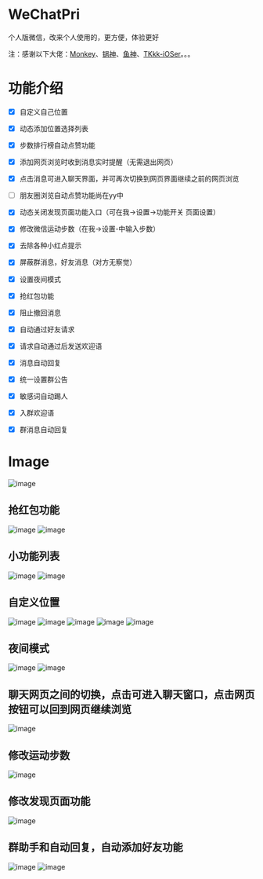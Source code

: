 # WeChatPri
个人版微信，改来个人使用的，更方便，体验更好

注：感谢以下大佬：[Monkey](https://github.com/AloneMonkey)、[锅神](https://github.com/buginux)、[鱼神](https://github.com/yulingtianxia)、[TKkk-iOSer](https://github.com/TKkk-iOSer)。。。

# 功能介绍



- [x] 自定义自己位置

- [x] 动态添加位置选择列表

- [x] 步数排行榜自动点赞功能

- [x] 添加网页浏览时收到消息实时提醒（无需退出网页）

- [x] 点击消息可进入聊天界面，并可再次切换到网页界面继续之前的网页浏览

- [ ] 朋友圈浏览自动点赞功能尚在yy中

- [x] 动态关闭发现页面功能入口（可在我->设置->功能开关 页面设置）

- [x] 修改微信运动步数（在我->设置-中输入步数）

- [x] 去除各种小红点提示

- [x] 屏蔽群消息，好友消息（对方无察觉）

- [x] 设置夜间模式

- [x] 抢红包功能

- [x] 阻止撤回消息

- [x] 自动通过好友请求

- [x] 请求自动通过后发送欢迎语

- [x] 消息自动回复

- [x] 统一设置群公告

- [x] 敏感词自动踢人

- [x] 入群欢迎语

- [x] 群消息自动回复

# Image

 ![image](https://github.com/Lorwy/WeChatPri/blob/master/WeChatPri/Image/0.png)

## 抢红包功能

 ![image](https://github.com/Lorwy/WeChatPri/blob/master/WeChatPri/Image/1_.png)
 ![image](https://github.com/Lorwy/WeChatPri/blob/master/WeChatPri/Image/1_0.png)

## 小功能列表

 ![image](https://github.com/Lorwy/WeChatPri/blob/master/WeChatPri/Image/2_.png)
 ![image](https://github.com/Lorwy/WeChatPri/blob/master/WeChatPri/Image/2_0.png)

## 自定义位置

 ![image](https://github.com/Lorwy/WeChatPri/blob/master/WeChatPri/Image/2_1_0.png)
 ![image](https://github.com/Lorwy/WeChatPri/blob/master/WeChatPri/Image/2_1_1.png)
 ![image](https://github.com/Lorwy/WeChatPri/blob/master/WeChatPri/Image/2_1_2.png)
 ![image](https://github.com/Lorwy/WeChatPri/blob/master/WeChatPri/Image/2_1_3.png)
 ![image](https://github.com/Lorwy/WeChatPri/blob/master/WeChatPri/Image/2_1_4.png)

## 夜间模式

 ![image](https://github.com/Lorwy/WeChatPri/blob/master/WeChatPri/Image/2_2_0.png)
 ![image](https://github.com/Lorwy/WeChatPri/blob/master/WeChatPri/Image/2_2_1.png)


## 聊天网页之间的切换，点击可进入聊天窗口，点击网页按钮可以回到网页继续浏览

 ![image](https://github.com/Lorwy/WeChatPri/blob/master/WeChatPri/Image/2_3_0.png)

## 修改运动步数

 ![image](https://github.com/Lorwy/WeChatPri/blob/master/WeChatPri/Image/2_4_0.png)

## 修改发现页面功能

 ![image](https://github.com/Lorwy/WeChatPri/blob/master/WeChatPri/Image/2_5_0.png)

## 群助手和自动回复，自动添加好友功能

 ![image](https://github.com/Lorwy/WeChatPri/blob/master/WeChatPri/Image/3_.png)
 ![image](https://github.com/Lorwy/WeChatPri/blob/master/WeChatPri/Image/3_0.png)
     


